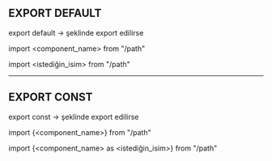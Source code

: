 ## EXPORT DEFAULT

export default -> şeklinde export edilirse

import <component_name> from "/path"

import <istediğin_isim> from "/path"

---

## EXPORT CONST

export const -> şeklinde export edilirse

import {<component_name>} from "/path"

import {<component_name> as <istediğin_isim>} from "/path"
